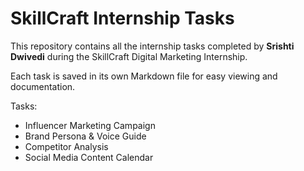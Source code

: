 # SkillCraft Internship Tasks

This repository contains all the internship tasks completed by **Srishti Dwivedi** during the SkillCraft Digital Marketing Internship.

Each task is saved in its own Markdown file for easy viewing and documentation.

Tasks:
- Influencer Marketing Campaign
- Brand Persona & Voice Guide
- Competitor Analysis
- Social Media Content Calendar
